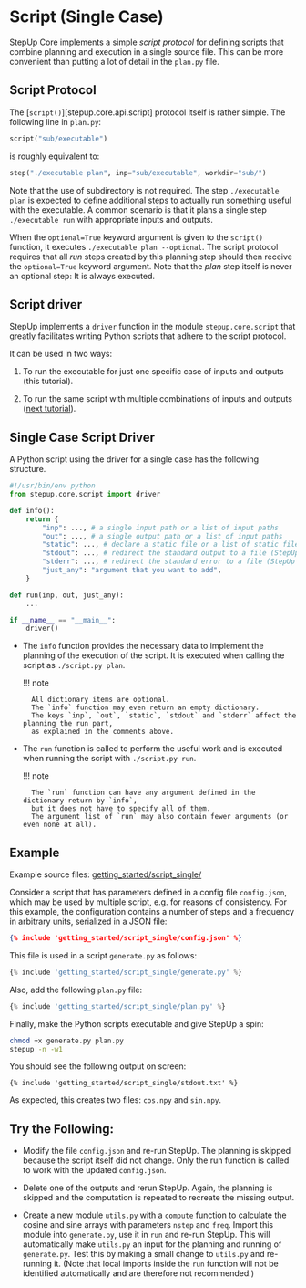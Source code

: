 # Script (Single Case)

StepUp Core implements a simple *script protocol* for defining scripts that combine planning and execution in a single source file.
This can be more convenient than putting a lot of detail in the `plan.py` file.


## Script Protocol

The [`script()`][stepup.core.api.script] protocol itself is rather simple.
The following line in `plan.py`:

```python
script("sub/executable")
```

is roughly equivalent to:

```python
step("./executable plan", inp="sub/executable", workdir="sub/")
```

Note that the use of subdirectory is not required.
The step `./executable plan` is expected to define additional steps to actually run something useful with the executable.
A common scenario is that it plans a single step `./executable run` with appropriate inputs and outputs.

When the `optional=True` keyword argument is given to the `script()` function,
it executes `./executable plan --optional`.
The script protocol requires that all *run* steps created by this planning step should then receive the `optional=True` keyword argument.
Note that the *plan* step itself is never an optional step:
It is always executed.


## Script driver

StepUp implements a `driver` function in the module `stepup.core.script` that greatly facilitates
writing Python scripts that adhere to the script protocol.

It can be used in two ways:

1. To run the executable for just one specific case of inputs and outputs (this tutorial).

2. To run the same script with multiple combinations of inputs and outputs ([next tutorial](script_multiple.md)).


## Single Case Script Driver

A Python script using the driver for a single case has the following structure.


```python
#!/usr/bin/env python
from stepup.core.script import driver

def info():
    return {
        "inp": ..., # a single input path or a list of input paths
        "out": ..., # a single output path or a list of input paths
        "static": ..., # declare a static file or a list of static files
        "stdout": ..., # redirect the standard output to a file (StepUp 1.3.0)
        "stderr": ..., # redirect the standard error to a file (StepUp 1.3.0)
        "just_any": "argument that you want to add",
    }

def run(inp, out, just_any):
    ...

if __name__ == "__main__":
    driver()
```

- The `info` function provides the necessary data to implement
  the planning of the execution of the script.
  It is executed when calling the script as `./script.py plan`.

    !!! note

        All dictionary items are optional.
        The `info` function may even return an empty dictionary.
        The keys `inp`, `out`, `static`, `stdout` and `stderr` affect the planning the run part,
        as explained in the comments above.

- The `run` function is called to perform the useful work and
  is executed when running the script with `./script.py run`.

    !!! note

        The `run` function can have any argument defined in the dictionary return by `info`,
        but it does not have to specify all of them.
        The argument list of `run` may also contain fewer arguments (or even none at all).


## Example

Example source files: [getting_started/script_single/](https://github.com/reproducible-reporting/stepup-core/tree/main/docs/getting_started/script_single)

Consider a script that has parameters defined in a config file `config.json`,
which may be used by multiple script, e.g. for reasons of consistency.
For this example, the configuration contains a number of steps and a frequency in arbitrary units,
serialized in a JSON file:

```json
{% include 'getting_started/script_single/config.json' %}
```

This file is used in a script `generate.py` as follows:

```python
{% include 'getting_started/script_single/generate.py' %}
```

Also, add the following `plan.py` file:

```python
{% include 'getting_started/script_single/plan.py' %}
```

Finally, make the Python scripts executable and give StepUp a spin:

```bash
chmod +x generate.py plan.py
stepup -n -w1
```

You should see the following output on screen:

```
{% include 'getting_started/script_single/stdout.txt' %}
```

As expected, this creates two files: `cos.npy` and `sin.npy`.


## Try the Following:

- Modify the file `config.json` and re-run StepUp.
  The planning is skipped because the script itself did not change.
  Only the run function is called to work with the updated `config.json`.

- Delete one of the outputs and rerun StepUp.
  Again, the planning is skipped and the computation is repeated to recreate the missing output.

- Create a new module `utils.py` with a `compute` function to calculate the cosine and sine arrays
  with parameters `nstep` and `freq`.
  Import this module into `generate.py`, use it in `run` and re-run StepUp.
  This will automatically make `utils.py` an input for the planning and running of `generate.py`.
  Test this by making a small change to `utils.py` and re-running it.
  (Note that local imports inside the `run` function will not be identified automatically and
  are therefore not recommended.)
